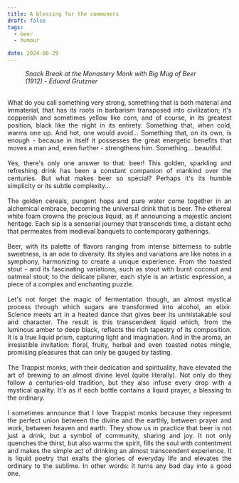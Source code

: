 ```yaml
---
title: A blessing for the commoners
draft: false
tags:
  - beer
  - humour

date: 2024-06-29
---
```

<figure>
    <img src="https://i.etsystatic.com/11397434/r/il/dec46e/3457810687/il_794xN.3457810687_ta8s.jpg"
         alt=""><figcaption><i>Snack Break at the Monastery Monk with Big Mug of Beer (1912) - Eduard Grutzner</i></figcaption>
</figure>

<br>
<div style="text-align: justify">What do you call something very strong, something that is both material and immaterial, that has its roots in barbarism transposed into civilization; it's copperish and sometimes yellow like corn, and of course, in its greatest position, black like the night in its entirety. Something that, when cold, warms one up. And hot, one would avoid... Something that, on its own, is enough - because in itself it possesses the great energetic benefits that moves a man and, even further - strengthens him. Something... beautiful.</div>
<br>
<div style="text-align: justify">Yes, there's only one answer to that: beer! This golden, sparkling and refreshing drink has been a constant companion of mankind over the centuries. But what makes beer so special? Perhaps it's its humble simplicity or its subtle complexity...</div>
<br>
<div style="text-align: justify">The golden cereals, pungent hops and pure water come together in an alchemical embrace, becoming the universal drink that is beer. The ethereal white foam crowns the precious liquid, as if announcing a majestic ancient heritage. Each sip is a sensorial journey that transcends time, a distant echo that permeates from medieval banquets to contemporary gatherings.</div>
<br>
<div style="text-align: justify">Beer, with its palette of flavors ranging from intense bitterness to subtle sweetness, is an ode to diversity. Its styles and variations are like notes in a symphony, harmonizing to create a unique experience. From the toasted stout - and its fascinating variations, such as stout with burnt coconut and oatmeal stout; to the delicate pilsner, each style is an artistic expression, a piece of a complex and enchanting puzzle.</div>
<br>
<div style="text-align: justify">Let's not forget the magic of fermentation though, an almost mystical process through which sugars are transformed into alcohol, an elixir. Science meets art in a heated dance that gives beer its unmistakable soul and character. The result is this transcendent liquid which, from the luminous amber to deep black, reflects the rich tapestry of its composition. It is a true liquid prism, capturing light and imagination. And in the aroma, an irresistible invitation: floral, fruity, herbal and even toasted notes mingle, promising pleasures that can only be gauged by tasting.</div>
<br>
<div style="text-align: justify">The Trappist monks, with their dedication and spirituality, have elevated the art of brewing to an almost divine level (quite literally). Not only do they follow a centuries-old tradition, but they also infuse every drop with a mystical quality. It's as if each bottle contains a liquid prayer, a blessing to the ordinary.</div>
<br>
<div style="text-align: justify">I sometimes announce that I love Trappist monks because they represent the perfect union between the divine and the earthly, between prayer and work, between heaven and earth. They show us in practice that beer is not just a drink, but a symbol of community, sharing and joy. It not only quenches the thirst, but also warms the spirit, fills the soul with contentment and makes the simple act of drinking an almost transcendent experience. It is liquid poetry that exalts the glories of everyday life and elevates the ordinary to the sublime. In other words: it turns any bad day into a good one.</div>
